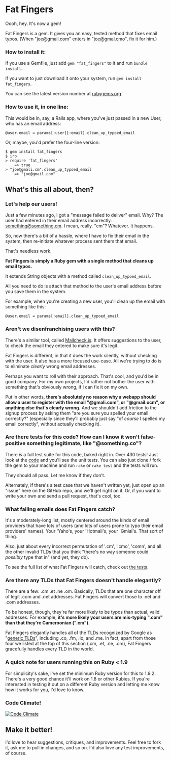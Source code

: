 Fat Fingers
===========

Oooh, hey. It's now a gem!

Fat Fingers is a gem. It gives you an easy, tested method that fixes email typos. (When "joe@gmail.com" enters in "joe@gmal.cmo", fix it for him.)

### How to install it:

If you use a Gemfile, just add `gem "fat_fingers"` to it and run `bundle install`.

If you want to just download it onto your system, run `gem install fat_fingers`.

You can see the latest version number at [rubygems.org](https://rubygems.org/gems/fat_fingers).

### How to use it, in one line:

This would be in, say, a Rails app, where you've just passed in a new User, who has an email address:

    @user.email = params[:user][:email].clean_up_typoed_email

Or, maybe, you'd prefer the four-line version:

    $ gem install fat_fingers
    $ irb
    > require 'fat_fingers'
        => true
    > "joe@gmali.cm".clean_up_typoed_email
        => "joe@gmail.com"

## What's this all about, then?

### Let's help our users!

Just a few minutes ago, I got a "message failed to deliver" email. Why? The user had entered in their email address incorrectly. something@something.cm. I mean, really. "cm"? Whatever. It happens.

So, now there's a bit of a hassle, where I have to fix their email in the system, then re-initiate whatever process sent them that email.

That's needless work.

**Fat Fingers is simply a Ruby gem with a single method that cleans up email typos.**

It extends String objects with a method called `clean_up_typoed_email`.

All you need to do is attach that method to the user's email address before you save them in the system.

For example, when you're creating a new user, you'll clean up the email with something like this:

    @user.email = params[:email].clean_up_typoed_email

    


### Aren't we disenfranchising users with this?

There's a similar tool, called [Mailcheck.js](https://github.com/Kicksend/mailcheck). It offers suggestions to the user, to check the email they entered to make sure it's legit.

Fat Fingers is different, in that it does the work silently, without checking with the user. It also has a more focused use-case. All we're trying to do is to eliminate *clearly* wrong email addresses.

Perhaps you want to roll with their approach. That's cool, and you'd be in good company. For my own projects, I'd rather not bother the user with something that's obviously wrong, if I can fix it on my own.

Put in other words, **there's absolutely no reason why a webapp should allow a user to register with the email "@gmali.com", or "@gmail.ocm", or anything else that's clearly wrong.** And we shouldn't add friction to the signup process by asking them "are you sure you spelled your email correctly?" (especially since they'll probably just say "of *course* I spelled my email correctly", without actually checking it).


### Are there tests for this code? How can I know it won't false-positive something legitimate, like "@something.co"? ###

There *is* a full test suite for this code, baked right in. Over 430 tests! Just look at the [code](https://github.com/charliepark/fat_fingers/blob/master/test/test_fat_fingers.rb) and you'll see the unit tests. You can also just clone / fork the gem to your machine and run `rake` or `rake test` and the tests will run.

They should all pass. Let me know if they don't.

Alternately, if there's a test case that we haven't written yet, just open up an "issue" here on the GitHub repo, and we'll get right on it. Or, if you want to write your own and send a pull request, that's cool, too.


### What failing emails does Fat Fingers catch? ###

It's a moderately-long list, mostly centered around the kinds of email providers that have lots of users (and lots of users prone to typo their email providers' names). Your 'Yaho's, your 'Hotmali's, your 'Gmial's. That sort of thing.

Also, just about every incorrect permutation of '.cm', '.cmo', 'comn', and all the other invalid TLDs that you think "there's no way someone could *possibly* type that in" (and yet, they do).

To see the full list of what Fat Fingers will catch, check out [the tests](https://github.com/charliepark/fat_fingers/blob/master/test/test_fat_fingers.rb).

### Are there any TLDs that Fat Fingers doesn't handle elegantly?

There are a few: .cm .et .ne .om. Basically, TLDs that are one character off of legit .com and .net addresses. Fat Fingers will convert those to .net and .com addresses.

To be honest, though, they're far more likely to be typos than actual, valid addresses. For example, **it's more likely your users are mis-typing ".com" than that they're Cameroonian (".cm").**

Fat Fingers elegantly handles all of the TLDs recognized by Google as "[generic TLDs](https://support.google.com/webmasters/answer/1347922?hl=en)", including .co, .fm, .io, and .me. In fact, apart from those four we listed at the top of this section (.cm, .et, .ne, .om), Fat Fingers gracefully handles every TLD in the world.

### A quick note for users running this on Ruby < 1.9

For simplicity's sake, I've set the minimum Ruby version for this to 1.9.2. There's a very good chance it'll work on 1.8 or other Rubies. If you're interested in testing it out on a different Ruby version and letting me know how it works for you, I'd love to know.


### Code Climate!

[![Code Climate](https://codeclimate.com/github/charliepark/fat_fingers.png)](https://codeclimate.com/github/charliepark/fat_fingers)

## Make it better!

I'd love to hear suggestions, critiques, and improvements. Feel free to fork it, ask me to pull in changes, and so on. I'd also love any test improvements, of course.